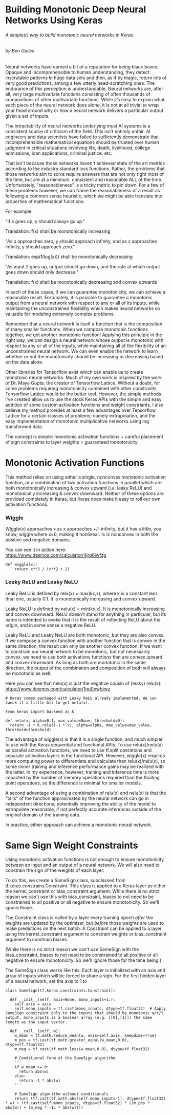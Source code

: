 # Building Monotonic Deep Neural Networks Using Keras

###### A simple(r) way to build monotonic neural networks in Keras.

###### by Ben Guiles

Neural networks have earned a bit of a reputation for being black boxes. Opaque and incomprehensible to human understanding, they detect inscrutable patterns in huge data sets and then, as if by magic, return lots of very good predictions, among a few utterly head-scratching ones. The endurance of this perception is understandable. Neural networks are, after all, very large multivariate functions consisting of often thousands of compositions of other multivariate functions. While it’s easy to explain what each piece of the neural network does alone, it is not at all trivial to wrap your head around why or how a neural network delivers a particular output given a set of inputs.

The intractability of neural networks underlying most AI systems is a consistent source of criticism of the field. This isn't entirely unfair. AI engineers and data scientists have failed to sufficiently demonstrate that incomprehensible mathematical equations should be trusted over human judgment in critical situations involving life, death, livelihood, college admissions, loan applications, criminal justice, etc. 

That isn't because those networks haven't achieved state of the art metrics according to the industry standard loss functions. Rather, the problems that those networks aim to solve require answers that are not only right most of the time, but are at a minimum, consistent and reasonable ALL of the time. Unfortunately, "reasonableness" is a tricky metric to pin down. For a few of these problems however, we can frame the reasonableness of a result as following a common sense heuristic, which we might be able translate into properties of mathematical functions. 

For example:

"If x goes up, y should always go up."

Translation: f(x) shall be monotonically increasing

"As x approaches zero, y should approach infinity, and as x approaches infinity, y should approach zero." 

Translation: exp(f(log(x))) shall be monotonically decreasing

"As input 2 goes up, output should go down, and the rate at which output goes down should only decrease." 

Translation: f(x) shall be monotonically decreasing and convex upwards

In each of these cases, if we can guarantee monotonicity, we can achieve a reasonable result. Fortunately, it is possible to guarantee a monotonic output from a neural network with respect to any or all of its inputs, while maintaining the unconstrained flexibility which makes neural networks so valuable for modeling extremely complex problems.

Remember that a neural network is itself a function that is the composition of many smaller functions. When we compose monotonic functions together, we get another monotonic function! Applying this principle in the right way, we can design a neural network whose output is monotonic with respect to any or all of the inputs, while maintaining all of the flexibility of an unconstrained neural network. We can even enable the network to learn whether or not the monotonicity should be increasing or decreasing based on the data alone.

Other libraries for Tensorflow exist which can enable us to create monotonic neural networks. Much of my own work is inspired by the work of Dr. Maya Gupta, the creator of Tensorflow Lattice. Without a doubt, for some problems requiring monotonicity combined with other constraints, Tensorflow Lattice would be the better tool. However, the simple methods I've created allow us to use the stock Keras APIs with the simple and easy addition of some custom activation functions and weight constriants. I also believe my method provides at least a few advantages over Tensorflow Lattice for a certain classes of problems; namely extrapolation, and the easy implementation of monotonic multiplicative networks using log transformed data.

The concept is simple: monotonic activation functions + careful placement of sign constraints to layer weights = guaranteed monotonicity

# Monotonic Activation Functions

This method relies on using either a single, nonconvex monotonic activation function, or a combination of two activation functions in parallel which are both monotonically increasing & convex upward (i.e. leaky ReLU) and monotonically increasing & convex downward. Neither of these options are provided completely in Keras, but Keras does make it easy to roll our own activation functions.

### Wiggle

Wiggle(x) approaches x as x approaches +/- infinity, but it has a little, you know, wiggle where x=0, making it nonlinear. Is is nonconvex in both the positive and negative domains.

You can see it in action here: https://www.desmos.com/calculator/4jrq6iwfzg

```
def wiggle(x):
    return x**3 / (x**2 + 1)
```

### Leaky ReLU and Leaky NeLU

Leaky ReLU is defined by relu(x) = max(kx,x), where k is a constant less than one, usually 0.1. It is monotonically increasing and convex upward.

Leaky NeLU is defined by nelu(x) = min(kx,x). It is monotonically increasing and convex downward. NeLU doesn't stand for anything in particular, but its name is intended to evoke that it is the result of reflecting ReLU about the origin, and in some sense a negative ReLU.

Leaky ReLU and Leaky NeLU are both monotonic, but they are also convex. If we compose a convex function with another function that is convex in the same direction, the result can only be another convex function. If we want to constrain our neural network to be monotonic, but not necessarily convex, we need to use both activations functions that are convex upward and convex downward. As long as both are monotonic in the same direction, the output of the combination and composition of both will always be monotonic as well.

Here you can see that nelu(x) is just the negative cousin of (leaky) relu(x): https://www.desmos.com/calculator/1nu0owbtwz

```
# Keras comes packaged with Leaky ReLU already implemented. We can tweak it a little bit to get nelu(x).

from keras import backend as K

def nelu(x, alpha=0.1, max_value=None, threshold=0):
  return -1 * K.relu((-1 * x), alpha=alpha, max_value=max_value, threshold=threshold)
```

The advantage of wiggle(x) is that it is a single function, and much simpler to use with the Keras sequential and functional APIs. To use relu(x)/nelu(x) as parallel activation functions, we need to use tf.split operations and separate activation layers in the functional API. However, wiggle(x) requires more computing power to differentiate and calculate than relu(x)/nelu(x), so some minor training and inference performance gains may be realized with the latter. In my experience, however, training and inference time is more impacted by the number of memory operations required than the floating point operations, so the difference is minimal for smaller models.

A second advantage of using a combination of relu(x) and nelu(x) is that the "tails" of the function approximated by the neural network can go in independent directions, potentially improving the ability of the model to extrapolate reasonable, if not perfectly accurate inferences outside of the original domain of the training data.

In practice, either approach can achieve a monotonic neural network.

# Same Sign Weight Constraints

Using monotonic activation functions is not enough to ensure monotonicity between an input and an output of a neural network. We will also need to constrain the sign of the weights of each layer.

To do this, we create a SameSign class, subclassed from tf.keras.constrains.Constraint. This class is applied to a Keras layer as either the kernel\_constraint or bias\_constraint argument. While there is no strict reason we can't use this with bias\_constraint, biases to not need to be constrained to all positive or all negative to ensure monotonicity. So we'll ignore those.

The Constraint class is called by a layer every training epoch _after_ the weights are updated by the optimizer, but _before_ those weights are used to make predictions on the next batch. A Constraint can be applied to a layer using the kernel\_constraint argument to constrain weights or bias\_constraint argument to constrain biases. 

(While there is no strict reason we can't use SameSign with the bias\_constraint, biases to not need to be constrained to all positive or all negative to ensure monotonicity. So we'll ignore those for the time being.)

The SameSign class works like this: Each layer is initialized with an axis and array of inputs which will be forced to share a sign. For the first hidden layer of a neural network, set the axis to 1 to 

```
class SameSign(tf.keras.constraints.Constraint):

  def __init__(self, axis=None, mono_inputs=1.):
    self.axis = axis               
    self.mono_inputs = tf.cast(mono_inputs, dtype=tf.float32)  # Apply SameSign constraint only to the inputs that should be monotonic w/r/t output. mono_inputs is a boolean array (e.g. [[0],[1]]) the same length as the input vector.

  def __call__(self, w):
    w_mean = tf.math.reduce_mean(w, axis=self.axis, keepdims=True)
    m_pos = tf.cast(tf.math.greater_equal(w_mean,0.0), dtype=tf.float32)
    m_neg = tf.cast(tf.math.less(w_mean,0.0), dtype=tf.float32)

    # Conditional form of the SameSign algorithm
    '''
    if w_mean >= 0:
      return abs(w)
    else:
      return -1 * abs(w)
    '''

    # SameSign algorithm without conditionals
    return (tf.cast(tf.math.abs(self.mono_inputs-1), dtype=tf.float32) * w) + (tf.cast(self.mono_inputs, dtype=tf.float32) * ((m_pos * abs(w)) + (m_neg * -1. * abs(w))))
```
